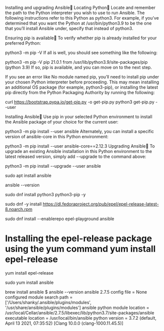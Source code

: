 
Installing and upgrading Ansible
Locating Python
Locate and remember the path to the Python interpreter you wish to use to run Ansible. The following instructions refer to this Python as python3. For example, if you’ve determined that you want the Python at /usr/bin/python3.9 to be the one that you’ll install Ansible under, specify that instead of python3.

Ensuring pip is available
To verify whether pip is already installed for your preferred Python:

python3 -m pip -V
If all is well, you should see something like the following:

python3 -m pip -V
pip 21.0.1 from /usr/lib/python3.9/site-packages/pip (python 3.9)
If so, pip is available, and you can move on to the next step.

If you see an error like No module named pip, you’ll need to install pip under your chosen Python interpreter before proceeding. This may mean installing an additional OS package (for example, python3-pip), or installing the latest pip directly from the Python Packaging Authority by running the following:

curl https://bootstrap.pypa.io/get-pip.py -o get-pip.py
python3 get-pip.py --user


Installing Ansible
Use pip in your selected Python environment to install the Ansible package of your choice for the current user:

python3 -m pip install --user ansible
Alternately, you can install a specific version of ansible-core in this Python environment:

python3 -m pip install --user ansible-core==2.12.3
Upgrading Ansible
To upgrade an existing Ansible installation in this Python environment to the latest released version, simply add --upgrade to the command above:

python3 -m pip install --upgrade --user ansible




sudo apt install ansible


ansible --version



sudo dnf install python3 python3-pip -y



sudo dnf -y install https://dl.fedoraproject.org/pub/epel/epel-release-latest-8.noarch.rpm

sudo dnf install  --enablerepo epel-playground  ansible

# Installing the epel-release package using the yum command yum install epel-release
yum install epel-release

sudo yum install ansible

brew install ansible
$ ansible --version
ansible 2.7.5
  config file = None
  configured module search path = ['/Users/shanky/.ansible/plugins/modules', '/usr/share/ansible/plugins/modules']
  ansible python module location = /usr/local/Cellar/ansible/2.7.5/libexec/lib/python3.7/site-packages/ansible
  executable location = /usr/local/bin/ansible
  python version = 3.7.2 (default, April 13 2021, 07:35:52) [Clang 10.0.0 (clang-1000.11.45.5)]

